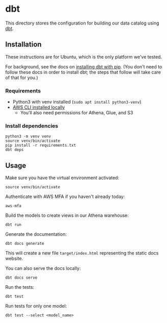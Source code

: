 # dbt

This directory stores the configuration for building our data catalog using
[dbt](https://docs.getdbt.com/docs/core).

## Installation

These instructions are for Ubuntu, which is the only platform we've tested.

For background, see the docs on [installing dbt with
pip](https://docs.getdbt.com/docs/core/pip-install). (You don't need to
follow these docs in order to install dbt; the steps that follow will take
care of that for you.)

### Requirements

* Python3 with venv installed (`sudo apt install python3-venv`)
* [AWS CLI installed
  locally](https://github.com/ccao-data/wiki/blob/master/How-To/Connect-to-AWS-Resources.md)
  * You'll also need permissions for Athena, Glue, and S3

### Install dependencies

```
python3 -m venv venv
source venv/bin/activate
pip install -r requirements.txt
dbt deps
```

## Usage

Make sure you have the virtual environment activated:

```
source venv/bin/activate
```

Authenticate with AWS MFA if you haven't already today:

```
aws-mfa
```

Build the models to create views in our Athena warehouse:

```
dbt run
```

Generate the documentation:

```
dbt docs generate
```

This will create a new file `target/index.html` representing the static
docs website.

You can also serve the docs locally:

```
dbt docs serve
```

Run the tests:

```
dbt test
```

Run tests for only one model:

```
dbt test --select <model_name>
```
